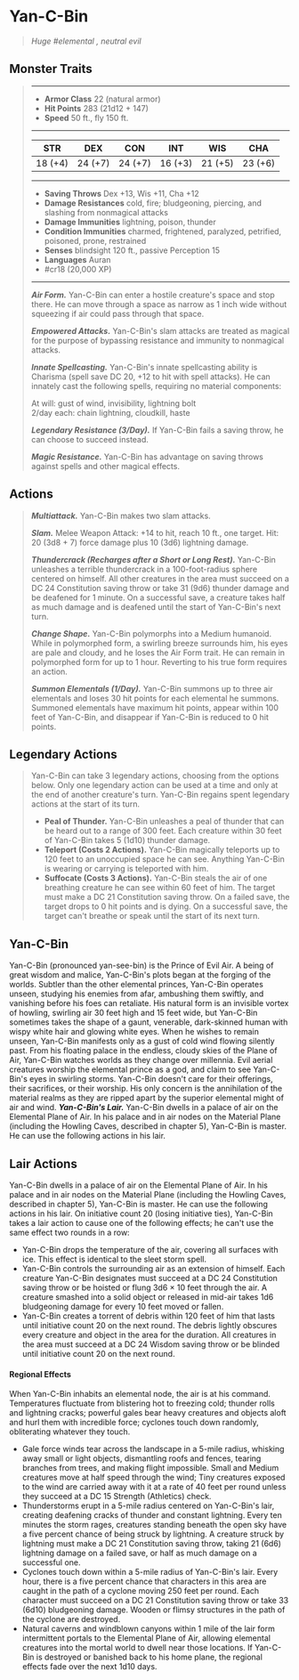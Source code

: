# Yan-C-Bin
>*Huge #elemental , neutral evil*
## Monster Traits
>___
>- **Armor Class** 22 (natural armor)
>- **Hit Points** 283 (21d12 + 147)
>- **Speed** 50 ft., fly 150 ft.
>___
>|STR|DEX|CON|INT|WIS|CHA|
>|:---:|:---:|:---:|:---:|:---:|:---:|
>|18 (+4)|24 (+7)|24 (+7)|16 (+3)|21 (+5)|23 (+6)|
>___
>- **Saving Throws** Dex +13, Wis +11, Cha +12
>- **Damage Resistances** cold, fire; bludgeoning, piercing, and slashing from nonmagical attacks
>- **Damage Immunities** lightning, poison, thunder
>- **Condition Immunities** charmed, frightened, paralyzed, petrified, poisoned, prone, restrained
>- **Senses** blindsight 120 ft., passive Perception 15
>- **Languages** Auran
>- #cr18 (20,000 XP)
>___
>***Air Form.*** Yan-C-Bin can enter a hostile creature's space and stop there. He can move through a space as narrow as 1 inch wide without squeezing if air could pass through that space.  
>
>***Empowered Attacks.*** Yan-C-Bin's slam attacks are treated as magical for the purpose of bypassing resistance and immunity to nonmagical attacks.  
>
>***Innate Spellcasting.*** Yan-C-Bin's innate spellcasting ability is Charisma (spell save DC 20, +12 to hit with spell attacks). He can innately cast the following spells, requiring no material components:  
>
>At will: gust of wind, invisibility, lightning bolt  
>2/day each: chain lightning, cloudkill, haste  
>
>
>***Legendary Resistance (3/Day).*** If Yan-C-Bin fails a saving throw, he can choose to succeed instead.  
>
>***Magic Resistance.*** Yan-C-Bin has advantage on saving throws against spells and other magical effects.  
>
## Actions
>***Multiattack.*** Yan-C-Bin makes two slam attacks.  
>
>***Slam.*** Melee Weapon Attack: +14 to hit, reach 10 ft., one target. Hit: 20 (3d8 + 7) force damage plus 10 (3d6) lightning damage.  
>
>***Thundercrack (Recharges after a Short or Long Rest).*** Yan-C-Bin unleashes a terrible thundercrack in a 100-foot-radius sphere centered on himself. All other creatures in the area must succeed on a DC 24 Constitution saving throw or take 31 (9d6) thunder damage and be deafened for 1 minute. On a successful save, a creature takes half as much damage and is deafened until the start of Yan-C-Bin's next turn.  
>
>***Change Shape.*** Yan-C-Bin polymorphs into a Medium humanoid. While in polymorphed form, a swirling breeze surrounds him, his eyes are pale and cloudy, and he loses the Air Form trait. He can remain in polymorphed form for up to 1 hour. Reverting to his true form requires an action.  
>
>***Summon Elementals (1/Day).*** Yan-C-Bin summons up to three air elementals and loses 30 hit points for each elemental he summons. Summoned elementals have maximum hit points, appear within 100 feet of Yan-C-Bin, and disappear if Yan-C-Bin is reduced to 0 hit points.  
>
## Legendary Actions
>Yan-C-Bin can take 3 legendary actions, choosing from the options below. Only one legendary action can be used at a time and only at the end of another creature's turn. Yan-C-Bin regains spent legendary actions at the start of its turn.
>
>- **Peal of Thunder.** Yan-C-Bin unleashes a peal of thunder that can be heard out to a range of 300 feet. Each creature within 30 feet of Yan-C-Bin takes 5 (1d10) thunder damage.
>- **Teleport (Costs 2 Actions).** Yan-C-Bin magically teleports up to 120 feet to an unoccupied space he can see. Anything Yan-C-Bin is wearing or carrying is teleported with him.
>- **Suffocate (Costs 3 Actions).** Yan-C-Bin steals the air of one breathing creature he can see within 60 feet of him. The target must make a DC 21 Constitution saving throw. On a failed save, the target drops to 0 hit points and is dying. On a successful save, the target can't breathe or speak until the start of its next turn.
## Yan-C-Bin
Yan-C-Bin (pronounced yan-see-bin) is the Prince of Evil Air. A being of great wisdom and malice, Yan-C-Bin's plots began at the forging of the worlds. Subtler than the other elemental princes, Yan-C-Bin operates unseen, studying his enemies from afar, ambushing them swiftly, and vanishing before his foes can retaliate.
His natural form is an invisible vortex of howling, swirling air 30 feet high and 15 feet wide, but Yan-C-Bin sometimes takes the shape of a gaunt, venerable, dark-skinned human with wispy white hair and glowing white eyes. When he wishes to remain unseen, Yan-C-Bin manifests only as a gust of cold wind flowing silently past.
From his floating palace in the endless, cloudy skies of the Plane of Air, Yan-C-Bin watches worlds as they change over millennia. Evil aerial creatures worship the elemental prince as a god, and claim to see Yan-C-Bin's eyes in swirling storms. Yan-C-Bin doesn't care for their offerings, their sacrifices, or their worship. His only concern is the annihilation of the material realms as they are ripped apart by the superior elemental might of air and wind.
***Yan-C-Bin's Lair.*** Yan-C-Bin dwells in a palace of air on the Elemental Plane of Air. In his palace and in air nodes on the Material Plane (including the Howling Caves, described in chapter 5), Yan-C-Bin is master. He can use the following actions in his lair.
## Lair Actions
Yan-C-Bin dwells in a palace of air on the Elemental Plane of Air. In his palace and in air nodes on the Material Plane (including the Howling Caves, described in chapter 5), Yan-C-Bin is master. He can use the following actions in his lair. On initiative count 20 (losing initiative ties), Yan-C-Bin takes a lair action to cause one of the following effects; he can't use the same effect two rounds in a row:
- Yan-C-Bin drops the temperature of the air, covering all surfaces with ice. This effect is identical to the sleet storm spell.
- Yan-C-Bin controls the surrounding air as an extension of himself. Each creature Yan-C-Bin designates must succeed at a DC 24 Constitution saving throw or be hoisted or flung 3d6 × 10 feet through the air. A creature smashed into a solid object or released in mid-air takes 1d6 bludgeoning damage for every 10 feet moved or fallen.
- Yan-C-Bin creates a torrent of debris within 120 feet of him that lasts until initiative count 20 on the next round. The debris lightly obscures every creature and object in the area for the duration. All creatures in the area must succeed at a DC 24 Wisdom saving throw or be blinded until initiative count 20 on the next round.
#### Regional Effects
When Yan-C-Bin inhabits an elemental node, the air is at his command. Temperatures fluctuate from blistering hot to freezing cold; thunder rolls and lightning cracks; powerful gales bear heavy creatures and objects aloft and hurl them with incredible force; cyclones touch down randomly, obliterating whatever they touch.
- Gale force winds tear across the landscape in a 5-mile radius, whisking away small or light objects, dismantling roofs and fences, tearing branches from trees, and making flight impossible. Small and Medium creatures move at half speed through the wind; Tiny creatures exposed to the wind are carried away with it at a rate of 40 feet per round unless they succeed at a DC 15 Strength (Athletics) check.
- Thunderstorms erupt in a 5-mile radius centered on Yan-C-Bin's lair, creating deafening cracks of thunder and constant lightning. Every ten minutes the storm rages, creatures standing beneath the open sky have a five percent chance of being struck by lightning. A creature struck by lightning must make a DC 21 Constitution saving throw, taking 21 (6d6) lightning damage on a failed save, or half as much damage on a successful one.
- Cyclones touch down within a 5-mile radius of Yan-C-Bin's lair. Every hour, there is a five percent chance that characters in this area are caught in the path of a cyclone moving 250 feet per round. Each character must succeed on a DC 21 Constitution saving throw or take 33 (6d10) bludgeoning damage. Wooden or flimsy structures in the path of the cyclone are destroyed.
- Natural caverns and windblown canyons within 1 mile of the lair form intermittent portals to the Elemental Plane of Air, allowing elemental creatures into the mortal world to dwell near those locations.
If Yan-C-Bin is destroyed or banished back to his home plane, the regional effects fade over the next 1d10 days.
